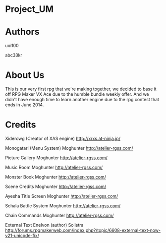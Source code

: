 Project_UM
==========

Authors
=======
uoi100

abc33kr

About Us
========
This is our very first rpg that we're making together, we decided to base it off RPG Maker VX Ace due to the
humble bundle weekly offer. And we didn't have enough time to learn another engine due to the rpg contest that ends in June 2014.

Credits
=======

Xiderowg (Creator of XAS engine)
http://xrxs.at-ninja.jp/ 

Monogatari (Menu System)
Moghunter
http://atelier-rgss.com/ 

Picture Gallery
Moghunter
http://atelier-rgss.com/ 

Music Room
Moghunter
http://atelier-rgss.com/ 

Monster Book
Moghunter
http://atelier-rgss.com/ 

Scene Credits
Moghunter
http://atelier-rgss.com/ 

Ayesha Title Screen
Moghunter
http://atelier-rgss.com/ 

Schala Battle System
Moghunter
http://atelier-rgss.com/ 

Chain Commands
Moghunter
http://atelier-rgss.com/ 

External Text
Enelvon (author)
Solistra
http://forums.rpgmakerweb.com/index.php?/topic/6608-external-text-now-v21-unicode-fix/
